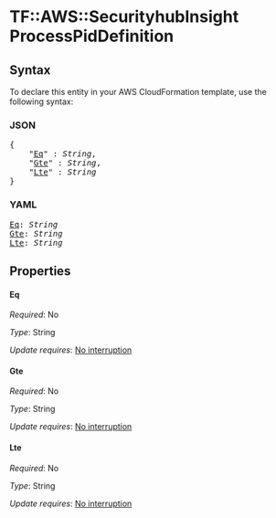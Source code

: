 # TF::AWS::SecurityhubInsight ProcessPidDefinition

## Syntax

To declare this entity in your AWS CloudFormation template, use the following syntax:

### JSON

<pre>
{
    "<a href="#eq" title="Eq">Eq</a>" : <i>String</i>,
    "<a href="#gte" title="Gte">Gte</a>" : <i>String</i>,
    "<a href="#lte" title="Lte">Lte</a>" : <i>String</i>
}
</pre>

### YAML

<pre>
<a href="#eq" title="Eq">Eq</a>: <i>String</i>
<a href="#gte" title="Gte">Gte</a>: <i>String</i>
<a href="#lte" title="Lte">Lte</a>: <i>String</i>
</pre>

## Properties

#### Eq

_Required_: No

_Type_: String

_Update requires_: [No interruption](https://docs.aws.amazon.com/AWSCloudFormation/latest/UserGuide/using-cfn-updating-stacks-update-behaviors.html#update-no-interrupt)

#### Gte

_Required_: No

_Type_: String

_Update requires_: [No interruption](https://docs.aws.amazon.com/AWSCloudFormation/latest/UserGuide/using-cfn-updating-stacks-update-behaviors.html#update-no-interrupt)

#### Lte

_Required_: No

_Type_: String

_Update requires_: [No interruption](https://docs.aws.amazon.com/AWSCloudFormation/latest/UserGuide/using-cfn-updating-stacks-update-behaviors.html#update-no-interrupt)

